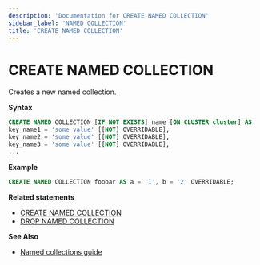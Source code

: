 ```yaml
---
description: 'Documentation for CREATE NAMED COLLECTION'
sidebar_label: 'NAMED COLLECTION'
title: 'CREATE NAMED COLLECTION'
---
```



<CloudNotSupportedBadge />

# CREATE NAMED COLLECTION

Creates a new named collection.

**Syntax**

```sql
CREATE NAMED COLLECTION [IF NOT EXISTS] name [ON CLUSTER cluster] AS
key_name1 = 'some value' [[NOT] OVERRIDABLE],
key_name2 = 'some value' [[NOT] OVERRIDABLE],
key_name3 = 'some value' [[NOT] OVERRIDABLE],
...
```

**Example**

```sql
CREATE NAMED COLLECTION foobar AS a = '1', b = '2' OVERRIDABLE;
```

**Related statements**

- [CREATE NAMED COLLECTION](/sql-reference/statements/alter/named-collection)
- [DROP NAMED COLLECTION](/sql-reference/statements/drop#drop-function)


**See Also**

- [Named collections guide](/operations/named-collections.md)
